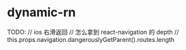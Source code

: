 # dynamic-rn

TODO:
// ios 右滑返回
// 怎么拿到 react-navigation 的 depth
// this.props.navigation.dangerouslyGetParent().routes.length
